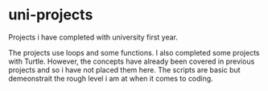 # uni-projects
Projects i have completed with university first year. 



The projects use loops and some functions. 
I also completed some projects with Turtle. However, the concepts have already been covered in previous projects and so i have not placed them here. 
The scripts are basic but demeonstrait the rough level i am at when it comes to coding. 
